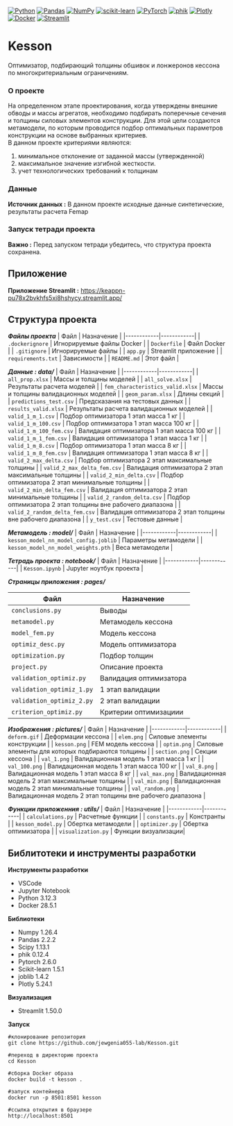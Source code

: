 [![Python](https://img.shields.io/badge/Python-3.12+-3776AB?logo=python&logoColor=white)](https://python.org)
[![Pandas](https://img.shields.io/badge/Pandas-2.2+-150458?logo=pandas&logoColor=white)](https://pandas.pydata.org)
[![NumPy](https://img.shields.io/badge/NumPy-1.26+-013243?logo=numpy&logoColor=white)](https://numpy.org)
[![scikit-learn](https://img.shields.io/badge/scikit--learn-1.5+-F7931E?logo=scikit-learn&logoColor=white)](https://scikit-learn.org)
[![PyTorch](https://img.shields.io/badge/PyTorch-2.6+-EE4C2C?logo=pytorch&logoColor=white)](https://pytorch.org)
[![phik](https://img.shields.io/badge/phik-0.12+-blue?logo=databricks&logoColor=white)](https://github.com/KaveIO/PhiK)
[![Plotly](https://img.shields.io/badge/Plotly-5.24+-3F4F75?logo=plotly&logoColor=white)](https://plotly.com)
[![Docker](https://img.shields.io/badge/Docker-28.5+-2496ED?logo=docker&logoColor=white)](https://docker.com)
[![Streamlit](https://img.shields.io/badge/Streamlit-1.50+-FF4B4B?logo=streamlit&logoColor=white)](https://streamlit.io)


# Kesson

Оптимизатор, подбирающий толщины обшивок и лонжеронов кессона по многокритериальным ограничениям.

### О проекте

На определенном этапе проектирования, когда утверждены внешние обводы и массы агрегатов, необходимо подбирать поперечные сечения и толщины силовых элементов конструкции. Для этой цели создаются метамодели, по которым проводится подбор оптимальных параметров конструкции на основе выбранных критериев.  
В данном проекте критериями являются:
1. минимальное отклонение от заданной массы (утвержденной)
2. максимальное значение изгибной жесткости.
3. учет технологических требований к толщинам


### Данные

**Источник данных :** В данном проекте исходные данные синтетические, результаты расчета Femap


### Запуск тетради проекта

**Важно :** Перед запуском тетради убедитесь, что структура проекта сохранена.

## Приложение

**Приложение Streamlit :** https://keappn-pu78x2bvkhfs5xi8hshycy.streamlit.app/

## Структура проекта

***Файлы проекта***
| Файл | Назначение |
|------------|------------|
| `.dockerignore` | Игнорируемые файлы Docker |
| `Dockerfile` | Файл Docker |
| `.gitignore` | Игнорируемые файлы |
| `app.py` | Streamlit приложение |
| `requirements.txt` | Зависимости |
| `README.md` | Этот файл |

***Данные : data/***
| Файл | Назначение |
|------------|------------|
| `all_prop.xlsx` | Массы и толщины моделей |
| `all_solve.xlsx` | Результаты расчета моделей |
| `fem_characteristics_valid.xlsx` | Массы и толщины валидационных моделей |
| `geom_param.xlsx` | Длины секций |
| `predictions_test.csv` | Предсказания на тестовых данных |
| `results_valid.xlsx` | Результаты расчета валидационных моделей |
| `valid_1_m_1.csv` | Подбор оптимизатора 1 этап масса 1 кг |
| `valid_1_m_100.csv` | Подбор оптимизатора 1 этап масса 100 кг |
| `valid_1_m_100_fem.csv` | Валидация оптимизатора 1 этап масса 100 кг |
| `valid_1_m_1_fem.csv` | Валидация оптимизатора 1 этап масса 1 кг |
| `valid_1_m_8.csv` | Подбор оптимизатора 1 этап масса 8 кг |
| `valid_1_m_8_fem.csv` | Валидация оптимизатора 1 этап масса 8 кг |
| `valid_2_max_delta.csv` | Подбор оптимизатора 2 этап максимальные толщины |
| `valid_2_max_delta_fem.csv` | Валидация оптимизатора 2 этап максимальные толщины |
| `valid_2_min_delta.csv` | Подбор оптимизатора 2 этап минимальные толщины |
| `valid_2_min_delta_fem.csv` | Валидация оптимизатора 2 этап минимальные толщины |
| `valid_2_random_delta.csv` | Подбор оптимизатора 2 этап толщины вне рабочего диапазона |
| `valid_2_random_delta_fem.csv` | Валидация оптимизатора 2 этап толщины вне рабочего диапазона |
| `y_test.csv` | Тестовые данные |

***Метамодель : model/***
| Файл | Назначение |
|------------|------------|
| `kesson_model_nn_model_config.joblib` | Параметры метамодели |
| `kesson_model_nn_model_weights.pth` | Веса метамодели |

***Тетрадь проекта : notebook/***
| Файл | Назначение |
|------------|------------|
| `Kesson.ipynb` | Jupyter ноутбук проекта |

***Страницы приложения : pages/***

| Файл | Назначение |
|------------|------------|
| `conclusions.py` | Выводы |
| `metamodel.py` | Метамодель кессона |
| `model_fem.py` | Модель кессона |
| `optimiz_desc.py` | Модель оптимизатора |
| `optimization.py` | Подбор толщин |
| `project.py` | Описание проекта |
| `validation_optimiz.py` | Валидация оптимизатора |
| `validation_optimiz_1.py` | 1 этап валидации |
| `validation_optimiz_2.py` | 2 этап валидации |
| `сriterion_optimiz.py` | Критерии оптимизациии |

***Изображения : pictures/***
| Файл | Назначение |
|------------|------------|
| `deform.gif` | Деформации кессона |
| `elem.png` | Силовые элементы конструкции |
| `kesson.png` | FEM модель кессона |
| `optim.png` | Силовые элементы для которых подбираются толщины |
| `section.png` | Секции кессона |
| `val_1.png` | Валидационная модель 1 этап масса 1 кг |
| `val_100.png` | Валидационная модель 1 этап масса 100 кг |
| `val_8.png` | Валидационная модель 1 этап масса 8 кг |
| `val_max.png` | Валидационная модель 2 этап максимальные толщины |
| `val_min.png` | Валидационная модель 2 этап минимальные толщины |
| `val_random.png` | Валидационная модель 2 этап толщины вне рабочего диапазона |

***Функции приложенния : utils/***
| Файл | Назначение |
|------------|------------|
| `calculations.py` | Расчетные функции |
| `constants.py` | Констранты |
| `kesson_model.py` | Обертка метамодели  |
| `optimizer.py` | Обертка оптимизатора |
| `visualization.py` | Функции визуализации|


## Библитотеки и инструменты разработки

**Инструменты разработки**
- VSCode
- Jupyter Notebook
- Python 3.12.3
- Docker 28.5.1

**Библиотеки**
- Numpy 1.26.4
- Pandas 2.2.2
- Scipy 1.13.1
- phik 0.12.4
- Pytorch 2.6.0
- Scikit-learn 1.5.1
- joblib 1.4.2
- Plotly 5.24.1

**Визуализация**
- Streamlit 1.50.0

**Запуск**

```
#клонирование репозитория
git clone https://github.com/jewgenia055-lab/Kesson.git

#переход в директорию проекта
cd Kesson

#сборка Docker образа
docker build -t kesson . 

#запуск контейнера
docker run -p 8501:8501 kesson

#ссылка открытия в браузере
http://localhost:8501

```